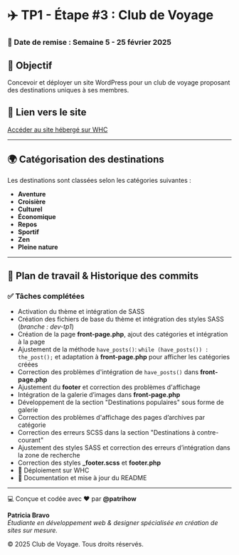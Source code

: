 # ✈️ TP1 - Étape #3 : Club de Voyage

### 📅 Date de remise : Semaine 5 - 25 février 2025

## 🎯 Objectif
Concevoir et déployer un site WordPress pour un club de voyage proposant des destinations uniques à ses membres.

## 🔗 Lien vers le site
[Accéder au site hébergé sur WHC](https://gftnth00.mywhc.ca/33w3/)

---

## 🌍 Catégorisation des destinations
Les destinations sont classées selon les catégories suivantes :
- **Aventure**
- **Croisière**
- **Culturel**
- **Économique**
- **Repos**
- **Sportif**
- **Zen**
- **Pleine nature**

---

## 📌 Plan de travail & Historique des commits

### ✅ Tâches complétées
- Activation du thème et intégration de SASS
- Création des fichiers de base du thème et intégration des styles SASS (*branche : dev-tp1*)
- Création de la page **front-page.php**, ajout des catégories et intégration à la page
- Ajustement de la méthode `have_posts()`: `while (have_posts()) : the_post();` et adaptation à **front-page.php** pour afficher les catégories créées
- Correction des problèmes d'intégration de `have_posts()` dans **front-page.php**
- Ajustement du **footer** et correction des problèmes d'affichage
- Intégration de la galerie d’images dans **front-page.php**
- Développement de la section "Destinations populaires" sous forme de galerie
- Correction des problèmes d'affichage des pages d’archives par catégorie
- Correction des erreurs SCSS dans la section "Destinations à contre-courant"
- Ajustement des styles SASS et correction des erreurs d’intégration dans la zone de recherche
- Correction des styles **_footer.scss** et **footer.php**
- 🚀 Déploiement sur WHC
- 📝 Documentation et mise à jour du README

---

💻 Conçue et codée avec ❤️ par **@patrihow**

**Patricia Bravo**  
*Étudiante en développement web & designer spécialisée en création de sites sur mesure.*

© 2025 Club de Voyage. Tous droits réservés.

